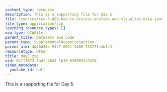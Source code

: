 ```yaml
---
content_type: resource
description: This is a supporting file for Day 5.
file: /courses/res-6-009-how-to-process-analyze-and-visualize-data-january-iap-2012/041130738adf48411b106389691a747d_day5.zip
file_type: application/zip
learning_resource_types: []
ocw_type: OCWFile
parent_title: Datasets and Code
parent_type: SupplementalResourceSection
parent_uid: 4d40d34c-91f7-6621-3408-733271e4b1c3
resourcetype: Other
title: day5.zip
uid: 04113073-8adf-4841-1b10-6389691a747d
video_metadata:
  youtube_id: null
---
```

This is a supporting file for Day 5.

